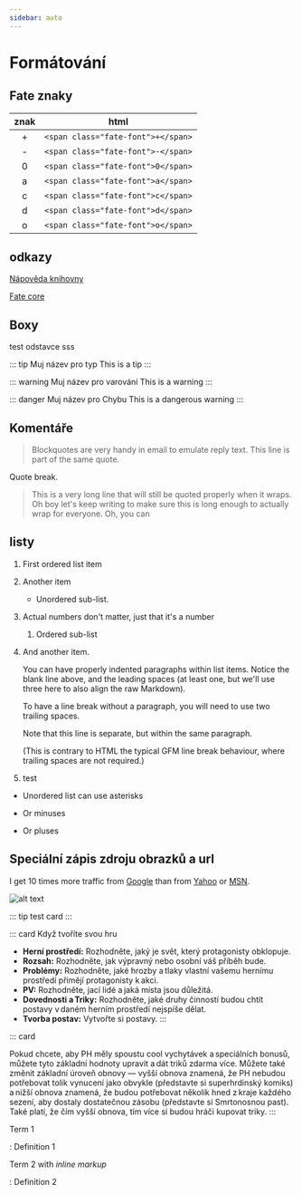 ```yaml
---
sidebar: auto
---
```



# Formátování

## Fate znaky

| znak | html |
| :---: | :---: |
| <span class="fate-font">+</span> | `<span class="fate-font">+</span>` |
| <span class="fate-font">-</span> | `<span class="fate-font">-</span>` |
| <span class="fate-font">0</span> | `<span class="fate-font">0</span>` |
| <span class="fate-font">a</span> | `<span class="fate-font">a</span>` |
| <span class="fate-font">c</span> | `<span class="fate-font">c</span>` |
| <span class="fate-font">d</span> | `<span class="fate-font">d</span>` |
| <span class="fate-font">o</span> | `<span class="fate-font">o</span>` |


## odkazy

[Nápověda knihovny](https://vuepress.vuejs.org/guide/markdown.html)

[Fate core](/FateCore/zaklady)

## Boxy

test odstavce sss

::: tip Muj název pro typ
This is a tip
:::

::: warning Muj název pro varování
This is a warning
:::

::: danger Muj název pro Chybu
This is a dangerous warning
:::

## Komentáře

> Blockquotes are very handy in email to emulate reply text.
> This line is part of the same quote.

Quote break.

> This is a very long line that will still be quoted properly when it wraps. Oh boy let's keep writing to make sure this is long enough to actually wrap for everyone. Oh, you can  

## listy

1. First ordered list item
2. Another item
   * Unordered sub-list. 
1. Actual numbers don't matter, just that it's a number
    1. Ordered sub-list
4. And another item.
    
    You can have properly indented paragraphs within list items. Notice the blank line above, and the leading spaces (at least one, but we'll use three here to also align the raw Markdown).
    
    To have a line break without a paragraph, you will need to use two trailing spaces.
    
    Note that this line is separate, but within the same paragraph.
    
    (This is contrary to HTML the typical GFM line break behaviour, where trailing spaces are not required.)
    
1. test

* Unordered list can use asterisks
- Or minuses
+ Or pluses

## Speciální zápis zdroju obrazků a url 
I get 10 times more traffic from [Google][1] than from
[Yahoo][2] or [MSN][3].

[1]: http://google.com/        "Google"
[2]: http://search.yahoo.com/  "Yahoo Search"
[3]: http://search.msn.com/    "MSN Search"

![alt text][id]


[id]: ~../images/Powered-by-Fate-Final-Light-BG-300x117.png "Fate logo"

::: tip 
test card
:::

::: card Když tvoříte svou hru
* **Herní prostředí:** Rozhodněte, jaký je svět, který protagonisty obklopuje.
* **Rozsah:** Rozhodněte, jak výpravný nebo osobní váš příběh bude.
* **Problémy:** Rozhodněte, jaké hrozby a tlaky vlastní vašemu hernímu prostředí přimějí protagonisty k akci.
* **PV:** Rozhodněte, jací lidé a jaká místa jsou důležitá.
* **Dovednosti a Triky:** Rozhodněte, jaké druhy činností budou chtít postavy v daném herním prostředí nejspíše dělat.
* **Tvorba postav:** Vytvořte si postavy.
:::

::: card

Pokud chcete, aby PH měly spoustu cool vychytávek a speciálních bonusů, můžete tyto základní hodnoty upravit a dát triků zdarma více. Můžete také změnit základní úroveň obnovy — vyšší obnova znamená, že PH nebudou potřebovat tolik vynucení jako obvykle (představte si superhrdinský komiks) a nižší obnova znamená, že budou potřebovat několik hned z kraje každého sezení, aby dostaly dostatečnou zásobu (představte si Smrtonosnou past). Také platí, že čím vyšší obnova, tím více si budou hráči kupovat triky.
:::

Term 1

:   Definition 1

Term 2 with *inline markup*

:   Definition 2

